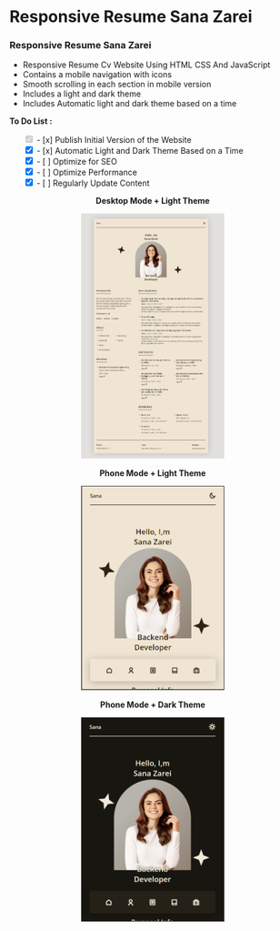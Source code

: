 # Responsive Resume Sana Zarei
### Responsive Resume Sana Zarei

- Responsive Resume Cv Website Using HTML CSS And JavaScript
- Contains a mobile navigation with icons
- Smooth scrolling in each section in mobile version
- Includes a light and dark theme
- Includes Automatic light and dark theme based on a time

**To Do List :**
<ul style="list-style-type:none;">
    <li><input type="checkbox" checked disabled> - [x] Publish Initial Version of the Website </li>
    <li><input type="checkbox" checked> - [x] Automatic Light and Dark Theme Based on a Time </li>
    <li><input type="checkbox" checked> - [ ] Optimize for SEO </li>
    <li><input type="checkbox" checked> - [ ] Optimize Performance </li>
    <li><input type="checkbox" checked> - [ ] Regularly Update Content </li>
</ul>

<p align="center">
  <strong>Desktop Mode + Light Theme</strong>
</p>

<p align="center">
  <img src="Screenshot/ScreenShot1.jpg" width="50%" alt="Desktop Mode + Light Theme">
</p>

<p align="center">
  <strong>Phone Mode + Light Theme</strong>
</p>

<p align="center">
  <img src="Screenshot/ScreenShot2.png" width="50%" alt="Phone Mode + Light Theme">
</p>

<p align="center">
  <strong>Phone Mode + Dark Theme</strong>
</p>

<p align="center">
  <img src="Screenshot/ScreenShot3.png" width="50%" alt="Phone Mode + Dark Theme">
</p>
